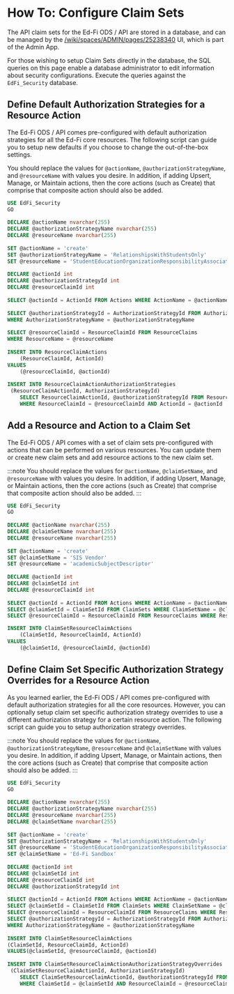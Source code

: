 # How To: Configure Claim Sets

The API claim sets for the Ed-Fi ODS / API are stored in a database, and can be managed by the [/wiki/spaces/ADMIN/pages/25238340](https://edfi.atlassian.net/wiki/spaces/ADMIN/pages/25238340) UI, which is part of the Admin App.

For those wishing to setup Claim Sets directly in the database, the SQL queries on this page enable a database administrator to edit information about security configurations. Execute the queries against the `EdFi_Security` database.

## Define Default Authorization Strategies for a Resource Action
The Ed-Fi ODS / API comes pre-configured with default authorization strategies for all the Ed-Fi core resources. The following script can guide you to setup new defaults if you choose to change the out-of-the-box settings.

You should replace the values for `@actionName`, `@authorizationStrategyName`, and `@resourceName` with values you desire. In addition, if adding Upsert, Manage, or Maintain actions, then the core actions (such as Create) that comprise that composite action should also be added.

```sql
USE EdFi_Security
GO
 
DECLARE @actionName nvarchar(255)
DECLARE @authorizationStrategyName nvarchar(255)
DECLARE @resourceName nvarchar(255)
 
SET @actionName = 'create'
SET @authorizationStrategyName = 'RelationshipsWithStudentsOnly'
SET @resourceName = 'StudentEducationOrganizationResponsibilityAssociation'
 
DECLARE @actionId int
DECLARE @authorizationStrategyId int
DECLARE @resourceClaimId int
 
SELECT @actionId = ActionId FROM Actions WHERE ActionName = @actionName
 
SELECT @authorizationStrategyId = AuthorizationStrategyId FROM AuthorizationStrategies
WHERE AuthorizationStrategyName = @authorizationStrategyName
 
SELECT @resourceClaimId = ResourceClaimId FROM ResourceClaims
WHERE ResourceName = @resourceName
 
INSERT INTO ResourceClaimActions
    (ResourceClaimId, ActionId)
VALUES
    (@resourceClaimId, @actionId)
 
INSERT INTO ResourceClaimActionAuthorizationStrategies
 (ResourceClaimActionId, AuthorizationStrategyId)
    SELECT ResourceClaimActionId, @authorizationStrategyId FROM ResourceClaimActions
    WHERE ResourceClaimId = @resourceClaimId AND ActionId = @actionId
```
## Add a Resource and Action to a Claim Set

The Ed-Fi ODS / API comes with a set of claim sets pre-configured with actions that can be performed on various resources. You can update them or create new claim sets and add resource actions to the new claim set.  

:::note
You should replace the values for `@actionName`, `@claimSetName`, and `@resourceName` with values you desire. In addition, if adding Upsert, Manage, or Maintain actions, then the core actions (such as Create) that comprise that composite action should also be added.
:::
```sql
USE EdFi_Security
GO
 
DECLARE @actionName nvarchar(255)
DECLARE @claimSetName nvarchar(255)
DECLARE @resourceName nvarchar(255)
 
SET @actionName = 'create'
SET @claimSetName = 'SIS Vendor'
SET @resourceName = 'academicSubjectDescriptor'
 
DECLARE @actionId int
DECLARE @claimSetId int
DECLARE @resourceClaimId int
 
SELECT @actionId = ActionId FROM Actions WHERE ActionName = @actionName
SELECT @claimSetId = ClaimSetId FROM ClaimSets WHERE ClaimSetName = @claimSetName
SELECT @resourceClaimId = ResourceClaimId FROM ResourceClaims WHERE ResourceName = @resourceName

INSERT INTO ClaimSetResourceClaimActions
    (ClaimSetId, ResourceClaimId, ActionId)
VALUES
    (@claimSetId, @resourceClaimId, @actionId)
```
## Define Claim Set Specific Authorization Strategy Overrides for a Resource Action

As you learned earlier, the Ed-Fi ODS / API comes pre-configured with default authorization strategies for all the core resources. However, you can optionally setup claim set specific authorization strategy overrides to use a different authorization strategy for a certain resource action. The following script can guide you to setup authorization strategy overrides. 

:::note
You should replace the values for `@actionName`, `@authorizationStrategyName`, `@resourceName` and `@claimSetName` with values you desire. In addition, if adding Upsert, Manage, or Maintain actions, then the core actions (such as Create) that comprise that composite action should also be added.
:::

```sql
USE EdFi_Security
GO
 
DECLARE @actionName nvarchar(255)
DECLARE @authorizationStrategyName nvarchar(255)
DECLARE @resourceName nvarchar(255)
DECLARE @claimSetName nvarchar(255)
 
SET @actionName = 'create'
SET @authorizationStrategyName = 'RelationshipsWithStudentsOnly'
SET @resourceName = 'StudentEducationOrganizationResponsibilityAssociation'
SET @claimSetName = 'Ed-Fi Sandbox'
 
DECLARE @actionId int
DECLARE @claimSetId int
DECLARE @resourceClaimId int
DECLARE @authorizationStrategyId int
 
SELECT @actionId = ActionId FROM Actions WHERE ActionName = @actionName
SELECT @claimSetId = ClaimSetId FROM ClaimSets WHERE ClaimSetName = @claimSetName
SELECT @resourceClaimId = ResourceClaimId FROM ResourceClaims WHERE ResourceName = @resourceName
SELECT @authorizationStrategyId = AuthorizationStrategyId FROM AuthorizationStrategies
WHERE AuthorizationStrategyName = @authorizationStrategyName
 
INSERT INTO ClaimSetResourceClaimActions
(ClaimSetId, ResourceClaimId, ActionId)
VALUES(@claimSetId, @resourceClaimId, @actionId)
 
INSERT INTO ClaimSetResourceClaimActionAuthorizationStrategyOverrides
 (ClaimSetResourceClaimActionId, AuthorizationStrategyId)
    SELECT ClaimSetResourceClaimActionId, @authorizationStrategyId FROM ClaimSetResourceClaimActions
    WHERE ClaimSetId = @claimSetId AND ResourceClaimId = @resourceClaimId AND ActionId = @actionId
```
